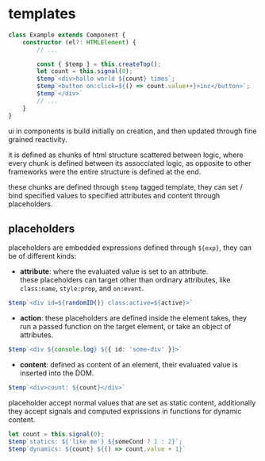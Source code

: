 # templates
```typescript
class Example extends Component {
	constructor (el?: HTMLElement) {
		// ...

		const { $temp } = this.createTop();
		let count = this.signal(0);
		$temp`<div>hallo world ${count} times`;
		$temp`<button on:click=${() => count.value++}>inc</button>`;
		$temp`</div>`
		// ...
	}
}
```
ui in components is build initially on creation, and then updated through fine grained reactivity.

it is defined as chunks of html structure scattered between logic, where every chunk is defined between its assocciated logic, as opposite to other frameworks were the entire structure is defined at the end.

these chunks are defined through `$temp` tagged template, they can set / bind specified values to specified attributes and content through placeholders.

## placeholders
placeholders are embedded expressions defined through `${exp}`, they can be of different kinds:

- **attribute**: where the evaluated value is set to an attribute.    
these placeholders can target other than ordinary attributes, like `class:name`, `style:prop`, and `on:event`.
```typescript
$temp`<div id=${randomID()} class:active=${active}>`
```
- **action**: these placeholders are defined inside the element takes, they run a passed function on the target element, or take an object of attributes.
```typescript
$temp`<div ${console.log} ${{ id: 'some-div' }}>`
```

- **content**: defined as content of an element, their evaluated value is inserted into the DOM.
```typescript
$temp`<div>count: ${count}</div>`
```

placeholder accept normal values that are set as static content, additionally they accept signals and computed exprissions in functions for dynamic content.
```typescript
let count = this.signal(0);
$temp`statics: ${'like me'} ${someCond ? 1 : 2}`;
$temp`dynamics: ${count} ${() => count.value + 1}`
```